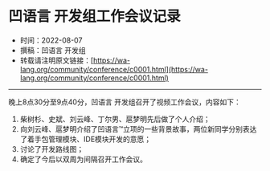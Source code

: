 # 凹语言 开发组工作会议记录

- 时间：2022-08-07
- 撰稿：凹语言 开发组
- 转载请注明原文链接：[https://wa-lang.org/community/conference/c0001.html](https://wa-lang.org/community/conference/c0001.html)

---

晚上8点30分至9点40分，凹语言 开发组召开了视频工作会议，内容如下：

1. 柴树杉、史斌、刘云峰、丁尔男、扈梦明先后做了个人介绍；
1. 向刘云峰、扈梦明介绍了凹语言™立项的一些背景故事，两位新同学分别表达了着手包管理模块、IDE模块开发的意愿；
1. 讨论了开发路线图；
1. 确定了今后以双周为间隔召开工作会议。